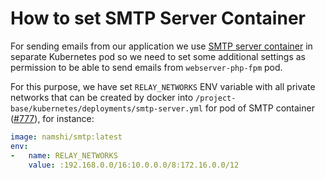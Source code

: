 # How to set SMTP Server Container

For sending emails from our application we use [SMTP server container](https://hub.docker.com/r/namshi/smtp/) in separate Kubernetes pod so we need to set some additional settings as permission to be able to send emails from `webserver-php-fpm` pod.

For this purpose, we have set `RELAY_NETWORKS` ENV variable with all private networks that can be created by docker into `/project-base/kubernetes/deployments/smtp-server.yml` for pod of SMTP container ([#777](https://github.com/shopsys/shopsys/pull/777)), for instance:
```yaml
image: namshi/smtp:latest
env:
-   name: RELAY_NETWORKS
    value: :192.168.0.0/16:10.0.0.0/8:172.16.0.0/12
```
